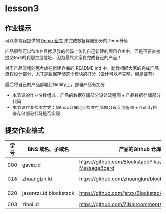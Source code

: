 # lesson3

## 作业提示

可以参考我提供的 [Demo 仓库](https://github.com/BlockstackYikuaiCourse/Blockstack-MessageBoard) 来完成数据存储部分的Demo升级

产品原型可以fork并且拷贝我的代码上传到自己新建的项目仓库中，但是不要直接提交fork的刹那控股地址，因为最终大家要完成自己的产品！

对于产品流程的思考放在新建仓库的 README.md 中，助教根据大家的完成产品流程设计部分，尤其是数据存储这个模块的打分（设计可以不完整，但是要有）

最后将自己的产品部署到Netlify上，部署产品有加分

- 本节课的作业分数组成：产品的数据存储部分设计流程图 + 产品数据存储部分代码
- 本节课作业检查方式：Github仓库地址检查存储部分设计流程图 + Netlify检查存储部分代码是否实现

## 提交作业格式

| 学号 |BNS 域名、子域名 | 产品的Github 仓库地址 | 部署Netlify的地址 |
|---|---|---|---|
| 000 | gavin.id | https://github.com/BlockstackYikuaiCourse/Blockstack-MessageBoard | https://bsmessboard.netlify.com/ |
| 018 | zhuangjun.id | https://github.com/zhuangjun/blockstack-instagram | https://blockstack-instagram.netlify.com/ |
| 020 | jasonrzx.id.blockstack | https://github.com/jsrzx/BlockstackPan | https://pan-blockstack.netlify.com/ |
| 003 | zinai.id | https://github.com/ZiNai/comments-d | https://comments-d.netlify.com/ |

